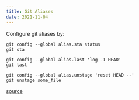 ```yaml
---
title: Git Aliases
date: 2021-11-04
---
```


Configure git aliases by:

```
git config --global alias.sta status
git sta

git config --global alias.last 'log -1 HEAD'
git last

git config --global alias.unstage 'reset HEAD --'
git unstage some_file
```

[source](https://git-scm.com/book/en/v2/Git-Basics-Git-Aliases)
